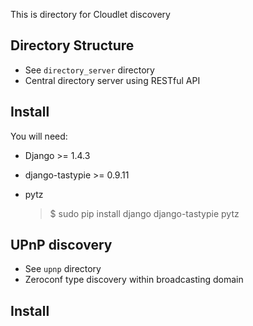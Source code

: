 This is directory for Cloudlet discovery

Directory Structure
----------------------
- See ``directory_server`` directory
- Central directory server using RESTful API

## Install ##
You will need:
* Django >= 1.4.3
* django-tastypie >= 0.9.11
* pytz

	> $ sudo pip install django django-tastypie pytz



UPnP discovery
--------------------
- See ``upnp`` directory
- Zeroconf type discovery within broadcasting domain

## Install ##
